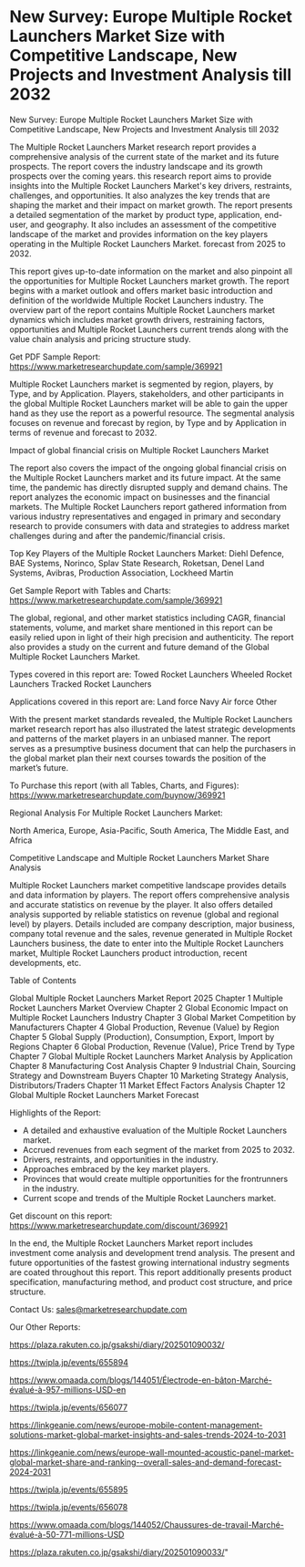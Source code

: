 # New Survey: Europe Multiple Rocket Launchers Market Size with Competitive Landscape, New Projects and Investment Analysis till 2032
New Survey: Europe Multiple Rocket Launchers Market Size with Competitive Landscape, New Projects and Investment Analysis till 2032

The Multiple Rocket Launchers Market research report provides a comprehensive analysis of the current state of the market and its future prospects. The report covers the industry landscape and its growth prospects over the coming years. this research report aims to provide insights into the Multiple Rocket Launchers Market's key drivers, restraints, challenges, and opportunities. It also analyzes the key trends that are shaping the market and their impact on market growth. The report presents a detailed segmentation of the market by product type, application, end-user, and geography. It also includes an assessment of the competitive landscape of the market and provides information on the key players operating in the Multiple Rocket Launchers Market. forecast from 2025 to 2032.

This report gives up-to-date information on the market and also pinpoint all the opportunities for Multiple Rocket Launchers market growth. The report begins with a market outlook and offers market basic introduction and definition of the worldwide Multiple Rocket Launchers industry. The overview part of the report contains Multiple Rocket Launchers market dynamics which includes market growth drivers, restraining factors, opportunities and Multiple Rocket Launchers current trends along with the value chain analysis and pricing structure study.

Get PDF Sample Report: https://www.marketresearchupdate.com/sample/369921

Multiple Rocket Launchers market is segmented by region, players, by Type, and by Application. Players, stakeholders, and other participants in the global Multiple Rocket Launchers market will be able to gain the upper hand as they use the report as a powerful resource. The segmental analysis focuses on revenue and forecast by region, by Type and by Application in terms of revenue and forecast to 2032.

Impact of global financial crisis on Multiple Rocket Launchers Market

The report also covers the impact of the ongoing global financial crisis on the Multiple Rocket Launchers market and its future impact. At the same time, the pandemic has directly disrupted supply and demand chains. The report analyzes the economic impact on businesses and the financial markets. The Multiple Rocket Launchers report gathered information from various industry representatives and engaged in primary and secondary research to provide consumers with data and strategies to address market challenges during and after the pandemic/financial crisis.

Top Key Players of the Multiple Rocket Launchers Market:
Diehl Defence, BAE Systems, Norinco, Splav State Research, Roketsan, Denel Land Systems, Avibras, Production Association, Lockheed Martin


Get Sample Report with Tables and Charts: https://www.marketresearchupdate.com/sample/369921

The global, regional, and other market statistics including CAGR, financial statements, volume, and market share mentioned in this report can be easily relied upon in light of their high precision and authenticity. The report also provides a study on the current and future demand of the Global Multiple Rocket Launchers Market.

Types covered in this report are:
Towed Rocket Launchers
Wheeled Rocket Launchers
Tracked Rocket Launchers


Applications covered in this report are:
Land force
Navy
Air force
Other


With the present market standards revealed, the Multiple Rocket Launchers market research report has also illustrated the latest strategic developments and patterns of the market players in an unbiased manner. The report serves as a presumptive business document that can help the purchasers in the global market plan their next courses towards the position of the market’s future.

To Purchase this report (with all Tables, Charts, and Figures): https://www.marketresearchupdate.com/buynow/369921

Regional Analysis For Multiple Rocket Launchers Market:

North America, Europe, Asia-Pacific, South America, The Middle East, and Africa

Competitive Landscape and Multiple Rocket Launchers Market Share Analysis

Multiple Rocket Launchers market competitive landscape provides details and data information by players. The report offers comprehensive analysis and accurate statistics on revenue by the player. It also offers detailed analysis supported by reliable statistics on revenue (global and regional level) by players. Details included are company description, major business, company total revenue and the sales, revenue generated in Multiple Rocket Launchers business, the date to enter into the Multiple Rocket Launchers market, Multiple Rocket Launchers product introduction, recent developments, etc.

Table of Contents

Global Multiple Rocket Launchers Market Report 2025
Chapter 1 Multiple Rocket Launchers Market Overview
Chapter 2 Global Economic Impact on Multiple Rocket Launchers Industry
Chapter 3 Global Market Competition by Manufacturers
Chapter 4 Global Production, Revenue (Value) by Region
Chapter 5 Global Supply (Production), Consumption, Export, Import by Regions
Chapter 6 Global Production, Revenue (Value), Price Trend by Type
Chapter 7 Global Multiple Rocket Launchers Market Analysis by Application
Chapter 8 Manufacturing Cost Analysis
Chapter 9 Industrial Chain, Sourcing Strategy and Downstream Buyers
Chapter 10 Marketing Strategy Analysis, Distributors/Traders
Chapter 11 Market Effect Factors Analysis
Chapter 12 Global Multiple Rocket Launchers Market Forecast

Highlights of the Report:

- A detailed and exhaustive evaluation of the Multiple Rocket Launchers market.
- Accrued revenues from each segment of the market from 2025 to 2032.
- Drivers, restraints, and opportunities in the industry.
- Approaches embraced by the key market players.
- Provinces that would create multiple opportunities for the frontrunners in the industry.
- Current scope and trends of the Multiple Rocket Launchers market.

Get discount on this report: https://www.marketresearchupdate.com/discount/369921

In the end, the Multiple Rocket Launchers Market report includes investment come analysis and development trend analysis. The present and future opportunities of the fastest growing international industry segments are coated throughout this report. This report additionally presents product specification, manufacturing method, and product cost structure, and price structure.

Contact Us:
sales@marketresearchupdate.com

Our Other Reports:

https://plaza.rakuten.co.jp/gsakshi/diary/202501090032/

https://twipla.jp/events/655894

https://www.omaada.com/blogs/144051/Électrode-en-bâton-Marché-évalué-à-957-millions-USD-en

https://twipla.jp/events/656077

https://linkgeanie.com/news/europe-mobile-content-management-solutions-market-global-market-insights-and-sales-trends-2024-to-2031

https://linkgeanie.com/news/europe-wall-mounted-acoustic-panel-market-global-market-share-and-ranking--overall-sales-and-demand-forecast-2024-2031

https://twipla.jp/events/655895

https://twipla.jp/events/656078

https://www.omaada.com/blogs/144052/Chaussures-de-travail-Marché-évalué-à-50-771-millions-USD

https://plaza.rakuten.co.jp/gsakshi/diary/202501090033/"
